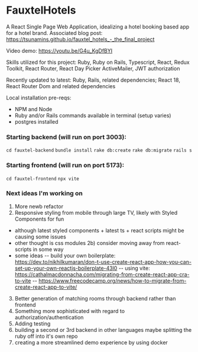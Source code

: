 # FauxtelHotels
A React Single Page Web Application, idealizing a hotel booking based app for a hotel brand.
Associated blog post: https://tsunamins.github.io/fauxtel_hotels_-_the_final_project

Video demo: https://youtu.be/G4u_KgDfBYI

Skills utilized for this project: Ruby, Ruby on Rails, Typescript, React, Redux Toolkit, React Router, React Day Picker ActiveMailer, JWT authorization

Recently updated to latest: Ruby, Rails, related dependencies; React 18, React Router Dom and related dependencies

Local installation pre-reqs:
- NPM and Node
- Ruby and/or Rails commands available in terminal (setup varies)
- postgres installed

### Starting backend (will run on port 3003):
`cd fauxtel-backend`
`bundle install`
`rake db:create`
`rake db:migrate`
`rails s`

### Starting frontend (will run on port 5173):
`cd fauxtel-frontend`
`npx vite`

### Next ideas I'm working on
1) More newb refactor
2) Responsive styling from mobile through large TV, likely with Styled Components for fun
- although latest styled components + latest ts + react scripts might be causing some issues
- other thought is css modules
2b) consider moving away from react-scripts in some way
- some ideas
-- build your own boilerplate: https://dev.to/nikhilkumaran/don-t-use-create-react-app-how-you-can-set-up-your-own-reactjs-boilerplate-43l0
-- using vite: https://cathalmacdonnacha.com/migrating-from-create-react-app-cra-to-vite
-- https://www.freecodecamp.org/news/how-to-migrate-from-create-react-app-to-vite/
3) Better generation of matching rooms through backend rather than frontend
4) Something more sophisticated with regard to authorization/authentication
5) Adding testing
6) building a second or 3rd backend in other languages maybe splitting the ruby off into it's own repo
7) creating a more streamlined demo experience by using docker